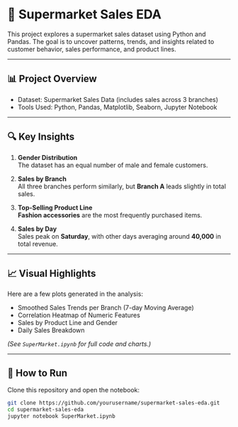 # 🛒 Supermarket Sales EDA

This project explores a supermarket sales dataset using Python and Pandas. The goal is to uncover patterns, trends, and insights related to customer behavior, sales performance, and product lines.

---

## 📊 Project Overview

- Dataset: Supermarket Sales Data (includes sales across 3 branches)
- Tools Used: Python, Pandas, Matplotlib, Seaborn, Jupyter Notebook

---

## 🔍 Key Insights

1. **Gender Distribution**  
   The dataset has an equal number of male and female customers.

2. **Sales by Branch**  
   All three branches perform similarly, but **Branch A** leads slightly in total sales.

3. **Top-Selling Product Line**  
   **Fashion accessories** are the most frequently purchased items.

4. **Sales by Day**  
   Sales peak on **Saturday**, with other days averaging around **40,000** in total revenue.

---

## 📈 Visual Highlights

Here are a few plots generated in the analysis:

- Smoothed Sales Trends per Branch (7-day Moving Average)
- Correlation Heatmap of Numeric Features
- Sales by Product Line and Gender
- Daily Sales Breakdown

*(See `SuperMarket.ipynb` for full code and charts.)*

---

## 🚀 How to Run

Clone this repository and open the notebook:

```bash
git clone https://github.com/yourusername/supermarket-sales-eda.git
cd supermarket-sales-eda
jupyter notebook SuperMarket.ipynb

